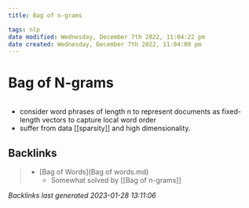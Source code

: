 ```yaml
---
title: Bag of n-grams

tags: nlp
date modified: Wednesday, December 7th 2022, 11:04:22 pm
date created: Wednesday, December 7th 2022, 11:04:09 pm
---
```


# Bag of N-grams
```toc
```
- consider word phrases of length n to represent documents as fixed-length vectors to capture local word order
- suffer from data [[sparsity]] and high dimensionality.

## Backlinks

> - [Bag of Words](Bag of words.md)
>   - Somewhat solved by [[Bag of n-grams]]

_Backlinks last generated 2023-01-28 13:11:06_
